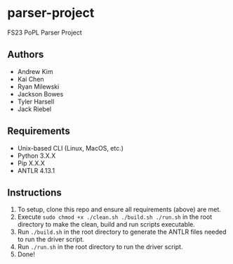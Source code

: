 # parser-project

FS23 PoPL Parser Project

## Authors

-   Andrew Kim
-   Kai Chen
-   Ryan Milewski
-   Jackson Bowes
-   Tyler Harsell
-   Jack Riebel

## Requirements

-   Unix-based CLI (Linux, MacOS, etc.)
-   Python 3.X.X
-   Pip X.X.X
-   ANTLR 4.13.1

## Instructions

1. To setup, clone this repo and ensure all requirements (above) are met.
2. Execute `sudo chmod +x ./clean.sh ./build.sh ./run.sh` in the root directory to make the clean, build and run scripts executable.
3. Run `./build.sh` in the root directory to generate the ANTLR files needed to run the driver script.
4. Run `./run.sh` in the root directory to run the driver script.
5. Done!
